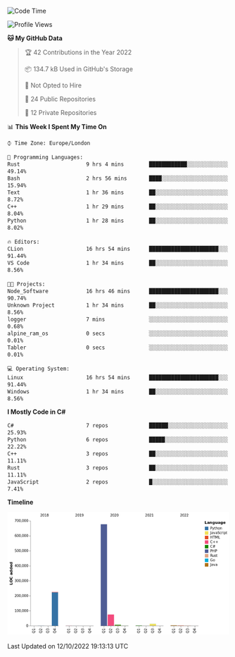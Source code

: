 <!--START_SECTION:waka-->
![Code Time](http://img.shields.io/badge/Code%20Time-318%20hrs%205%20mins-blue)

![Profile Views](http://img.shields.io/badge/Profile%20Views-1-blue)

**🐱 My GitHub Data** 

> 🏆 42 Contributions in the Year 2022
 > 
> 📦 134.7 kB Used in GitHub's Storage 
 > 
> 🚫 Not Opted to Hire
 > 
> 📜 24 Public Repositories 
 > 
> 🔑 12 Private Repositories  
 > 
📊 **This Week I Spent My Time On** 

```text
⌚︎ Time Zone: Europe/London

💬 Programming Languages: 
Rust                     9 hrs 4 mins        ████████████░░░░░░░░░░░░░   49.14% 
Bash                     2 hrs 56 mins       ████░░░░░░░░░░░░░░░░░░░░░   15.94% 
Text                     1 hr 36 mins        ██░░░░░░░░░░░░░░░░░░░░░░░   8.72% 
C++                      1 hr 29 mins        ██░░░░░░░░░░░░░░░░░░░░░░░   8.04% 
Python                   1 hr 28 mins        ██░░░░░░░░░░░░░░░░░░░░░░░   8.02%

🔥 Editors: 
CLion                    16 hrs 54 mins      ██████████████████████░░░   91.44% 
VS Code                  1 hr 34 mins        ██░░░░░░░░░░░░░░░░░░░░░░░   8.56%

🐱‍💻 Projects: 
Node_Software            16 hrs 46 mins      ██████████████████████░░░   90.74% 
Unknown Project          1 hr 34 mins        ██░░░░░░░░░░░░░░░░░░░░░░░   8.56% 
logger                   7 mins              ░░░░░░░░░░░░░░░░░░░░░░░░░   0.68% 
alpine_ram_os            0 secs              ░░░░░░░░░░░░░░░░░░░░░░░░░   0.01% 
Tabler                   0 secs              ░░░░░░░░░░░░░░░░░░░░░░░░░   0.01%

💻 Operating System: 
Linux                    16 hrs 54 mins      ██████████████████████░░░   91.44% 
Windows                  1 hr 34 mins        ██░░░░░░░░░░░░░░░░░░░░░░░   8.56%

```

**I Mostly Code in C#** 

```text
C#                       7 repos             ██████░░░░░░░░░░░░░░░░░░░   25.93% 
Python                   6 repos             █████░░░░░░░░░░░░░░░░░░░░   22.22% 
C++                      3 repos             ██░░░░░░░░░░░░░░░░░░░░░░░   11.11% 
Rust                     3 repos             ██░░░░░░░░░░░░░░░░░░░░░░░   11.11% 
JavaScript               2 repos             █░░░░░░░░░░░░░░░░░░░░░░░░   7.41%

```


**Timeline**

![Chart not found](https://raw.githubusercontent.com/Jirubizu/Jirubizu/master/charts/bar_graph.png) 


 Last Updated on 12/10/2022 19:13:13 UTC
<!--END_SECTION:waka-->